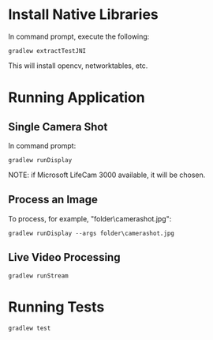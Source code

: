 # Install Native Libraries

In command prompt, execute the following:

```
gradlew extractTestJNI
```

This will install opencv, networktables, etc.

# Running Application

## Single Camera Shot

In command prompt:

```
gradlew runDisplay
```

NOTE: if Microsoft LifeCam 3000 available, it will be chosen.

## Process an Image

To process, for example, "folder\camerashot.jpg":

```
gradlew runDisplay --args folder\camerashot.jpg
```

## Live Video Processing

```
gradlew runStream
```

# Running Tests

```
gradlew test
```